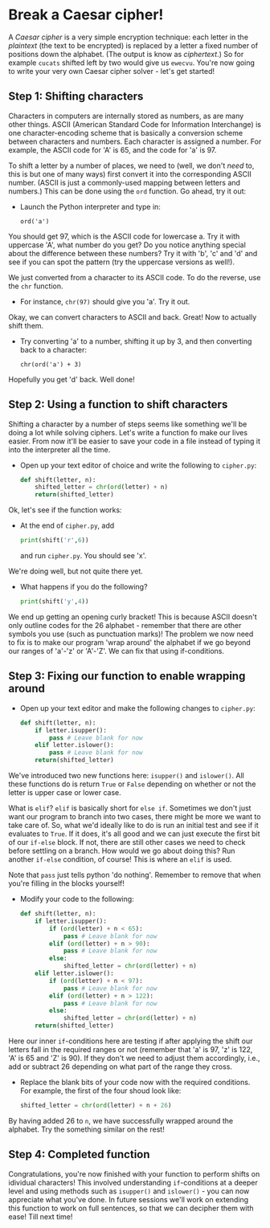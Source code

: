 # Break a Caesar cipher!

A *Caesar cipher* is a very simple encryption technique: each letter in the *plaintext* (the text to be encrypted) is replaced by a letter a fixed number of positions down the alphabet. (The output is know as *ciphertext*.) So for example `cucats` shifted left by two would give us `ewecvu`. You're now going to write your very own Caesar cipher solver - let's get started!

## Step 1: Shifting characters

Characters in computers are internally stored as numbers, as are many other things. ASCII (American Standard Code for Information Interchange) is one character-encoding scheme that is basically a conversion scheme between characters and numbers. Each character is assigned a number. For example, the ASCII code for 'A' is 65, and the code for 'a' is 97.

To shift a letter by a number of places, we need to (well, we don't *need* to, this is but one of many ways) first convert it into the corresponding ASCII number. (ASCII is just a commonly-used mapping between letters and numbers.) This can be done using the `ord` function. Go ahead, try it out:

* Launch the Python interpreter and type in:

  `ord('a')`

You should get 97, which is the ASCII code for lowercase a. Try it with uppercase 'A', what number do you get? Do you notice anything special about the difference between these numbers? Try it with 'b', 'c' and 'd' and see if you can spot the pattern (try the uppercase versions as well!).

We just converted from a character to its ASCII code. To do the reverse, use the `chr` function.

* For instance, `chr(97)` should give you 'a'. Try it out.

Okay, we can convert characters to ASCII and back. Great! Now to actually shift them.

* Try converting 'a' to a number, shifting it up by 3, and then converting back to a character:

  `chr(ord('a') + 3)`

Hopefully you get 'd' back. Well done!


## Step 2: Using a function to shift characters

Shifting a character by a number of steps seems like something we'll be doing a lot while solving ciphers. Let's write a function fo make our lives easier. From now it'll be easier to save your code in a file instead of typing it into the interpreter all the time.

* Open up your text editor of choice and write the following to `cipher.py`:

  ```python
  def shift(letter, n):
      shifted_letter = chr(ord(letter) + n)
      return(shifted_letter)
  ```

Ok, let's see if the function works:

* At the end of `cipher.py`, add

  ```python
  print(shift('r',6))
  ```

  and run `cipher.py`. You should see 'x'.
  
We're doing well, but not quite there yet.

* What happens if you do the following?

  ```python
  print(shift('y',4))
  ```

We end up getting an opening curly bracket! This is because ASCII doesn't only outline codes for the 26 alphabet - remember that there are other symbols you use (such as punctuation marks)! The problem we now need to fix is to make our program 'wrap around' the alphabet if we go beyond our ranges of 'a'-'z' or 'A'-'Z'. We can fix that using if-conditions.

## Step 3: Fixing our function to enable wrapping around

* Open up your text editor and make the following changes to `cipher.py`:  

  ```python
  def shift(letter, n):
      if letter.isupper():
          pass # Leave blank for now
      elif letter.islower():
          pass # Leave blank for now
      return(shifted_letter)
  ```
We've introduced two new functions here: `isupper()` and `islower()`. All these functions do is return `True` or `False` depending on whether or not the letter is upper case or lower case.

What is `elif`? `elif` is basically short for `else if`. Sometimes we don't just want our program to branch into two cases, there might be more we want to take care of. So, what we'd ideally like to do is run an initial test and see if it evaluates to `True`. If it does, it's all good and we can just execute the first bit of our `if-else` block. If not, there are still other cases we need to check before settling on a branch. How would we go about doing this? Run another `if-else` condition, of course! This is where an `elif` is used.

Note that `pass` just tells python 'do nothing'. Remember to remove that when you're filling in the blocks yourself!

* Modify your code to the following:

  ```python
  def shift(letter, n):
      if letter.isupper():
          if (ord(letter) + n < 65):
              pass # Leave blank for now
          elif (ord(letter) + n > 90):
              pass # Leave blank for now
          else:
              shifted_letter = chr(ord(letter) + n)
      elif letter.islower():
          if (ord(letter) + n < 97):
              pass # Leave blank for now
          elif (ord(letter) + n > 122):
              pass # Leave blank for now
          else:
              shifted_letter = chr(ord(letter) + n)
      return(shifted_letter)
  ```

Here our inner `if`-conditions here are testing if after applying the shift our letters fall in the required ranges or not (remember that 'a' is 97, 'z' is 122, 'A' is 65 and 'Z' is 90). If they don't we need to adjust them accordingly, i.e., add or subtract 26 depending on what part of the range they cross.

* Replace the blank bits of your code now with the required conditions. For example, the first of the four shoud look like:

  ```python
  shifted_letter = chr(ord(letter) + n + 26)
  ```

By having added 26 to `n`, we have successfully wrapped around the alphabet. Try the something similar on the rest!

## Step 4: Completed function

Congratulations, you're now finished with your function to perform shifts on idividual characters! This involved understanding `if`-conditions at a deeper level and using methods such as `isupper()` and `islower()` - you can now appreciate what you've done. In future sessions we'll work on extending this function to work on full sentences, so that we can decipher them with ease! Till next time!
